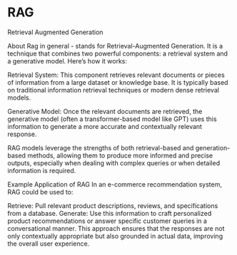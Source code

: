 # RAG
Retrieval Augmented Generation

About Rag in general - stands for Retrieval-Augmented Generation. It is a technique that combines two powerful components: a retrieval system and a generative model. Here’s how it works:

Retrieval System: This component retrieves relevant documents or pieces of information from a large dataset or knowledge base. It is typically based on traditional information retrieval techniques or modern dense retrieval models.

Generative Model: Once the relevant documents are retrieved, the generative model (often a transformer-based model like GPT) uses this information to generate a more accurate and contextually relevant response.

RAG models leverage the strengths of both retrieval-based and generation-based methods, allowing them to produce more informed and precise outputs, especially when dealing with complex queries or when detailed information is required.

Example Application of RAG
In an e-commerce recommendation system, RAG could be used to:

Retrieve: Pull relevant product descriptions, reviews, and specifications from a database.
Generate: Use this information to craft personalized product recommendations or answer specific customer queries in a conversational manner.
This approach ensures that the responses are not only contextually appropriate but also grounded in actual data, improving the overall user experience.
